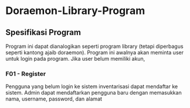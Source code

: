# Doraemon-Library-Program

## Spesifikasi Program
Program ini dapat dianalogikan seperti program library (tetapi diperbagus seperti kantong ajaib doraemon). Program ini awalnya akan meminta user untuk login pada program. Jika user belum memiliki akun, 

### F01 - Register
Pengguna yang belum login ke sistem inventarisasi dapat mendaftar ke sistem. Admin dapat mendaftarkan pengguna baru dengan memasukkan nama, username, password, dan alamat
